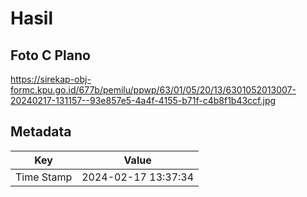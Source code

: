 # Hasil

## Foto C Plano

https://sirekap-obj-formc.kpu.go.id/677b/pemilu/ppwp/63/01/05/20/13/6301052013007-20240217-131157--93e857e5-4a4f-4155-b71f-c4b8f1b43ccf.jpg


## Metadata

| Key        | Value               |
| ---------- | ------------------- |
| Time Stamp | 2024-02-17 13:37:34 |



